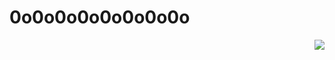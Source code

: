 # 0o0o0o0o0o0o0o0o

<a href="#">
<img align="right" src="https://github-readme-stats.vercel.app/api?username=0o0o0o0o0o0o0o0o&show_icons=true&hide_border=true&icon_color=586069&title_color=a0a9af">
</a>
